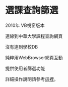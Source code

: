 # 選課查詢篩選

2010年 VB視窗版本

連線到中華大學課程查詢網頁

沒有連到學校DB

純粹用WebBrowser網頁互動

提供使用者篩選功能

詳細操作說明請參考[這裡](http://tomshare.idv.tw/article/vb-net_chu_course_filter/)。
